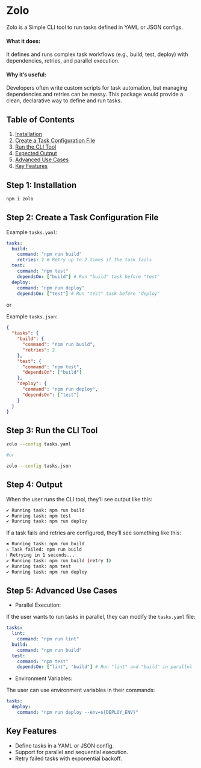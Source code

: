 <h1>Zolo</h1>

Zolo is a Simple CLI tool to run tasks defined in YAML or JSON configs.

<h4>What it does:</h4>

It defines and runs complex task workflows (e.g., build, test, deploy) with dependencies, retries, and parallel execution.

<h4>Why it’s useful:</h4>

Developers often write custom scripts for task automation, but managing dependencies and retries can be messy. This package would provide a clean, declarative way to define and run tasks.

## Table of Contents

1. [Installation](#step-1-installation)
2. [Create a Task Configuration File](#step-2-create-a-task-configuration-file)
3. [Run the CLI Tool](#step-3-run-the-cli-tool)
4. [Expected Output](#step-4-output)
5. [Advanced Use Cases](#step-5-advanced-use-cases)
6. [Key Features](#key-features)

## Step 1: Installation

```bash
npm i zolo
```

## Step 2: Create a Task Configuration File

Example `tasks.yaml`:

```yaml
tasks:
  build:
    command: "npm run build"
    retries: 2 # Retry up to 2 times if the task fails
  test:
    command: "npm test"
    dependsOn: ["build"] # Run "build" task before "test"
  deploy:
    command: "npm run deploy"
    dependsOn: ["test"] # Run "test" task before "deploy"
```

or

Example `tasks.json`:

```json
{
  "tasks": {
    "build": {
      "command": "npm run build",
      "retries": 2
    },
    "test": {
      "command": "npm test",
      "dependsOn": ["build"]
    },
    "deploy": {
      "command": "npm run deploy",
      "dependsOn": ["test"]
    }
  }
}
```

## Step 3: Run the CLI Tool

```bash
zolo --config tasks.yaml

#or

zolo --config tasks.json
```

## Step 4: Output

When the user runs the CLI tool, they’ll see output like this:

```bash
✔ Running task: npm run build
✔ Running task: npm test
✔ Running task: npm run deploy
```

If a task fails and retries are configured, they’ll see something like this:

```bash
✖ Running task: npm run build
⚠ Task failed: npm run build
ℹ Retrying in 1 seconds...
✔ Running task: npm run build (retry 1)
✔ Running task: npm test
✔ Running task: npm run deploy
```

## Step 5: Advanced Use Cases

- Parallel Execution:

If the user wants to run tasks in parallel, they can modify the `tasks.yaml` file:

```yaml
tasks:
  lint:
    command: "npm run lint"
  build:
    command: "npm run build"
  test:
    command: "npm test"
    dependsOn: ["lint", "build"] # Run "lint" and "build" in parallel
```

- Environment Variables:

The user can use environment variables in their commands:

```yaml
tasks:
  deploy:
    command: "npm run deploy --env=${DEPLOY_ENV}"
```

## Key Features

- Define tasks in a YAML or JSON config.
- Support for parallel and sequential execution.
- Retry failed tasks with exponential backoff.
